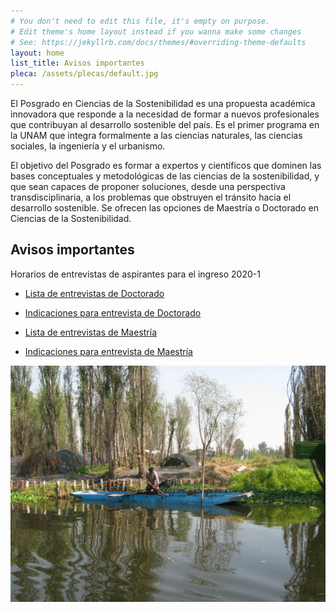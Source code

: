 ```yaml
---
# You don't need to edit this file, it's empty on purpose.
# Edit theme's home layout instead if you wanna make some changes
# See: https://jekyllrb.com/docs/themes/#overriding-theme-defaults
layout: home
list_title: Avisos importantes
pleca: /assets/plecas/default.jpg
---
```


El Posgrado en Ciencias de la Sostenibilidad es una propuesta
académica innovadora que responde a la necesidad de formar a nuevos
profesionales que contribuyan al desarrollo sostenible del país. Es el
primer programa en la UNAM que integra formalmente a las ciencias
naturales, las ciencias sociales, la ingeniería y el urbanismo.
 

El objetivo del Posgrado es formar a expertos y científicos que
dominen las bases conceptuales y metodológicas de las ciencias de la
sostenibilidad, y que sean capaces de proponer soluciones, desde una
perspectiva transdisciplinaria, a los problemas que obstruyen el
tránsito hacia el desarrollo sostenible. Se ofrecen las opciones de
Maestría o Doctorado en Ciencias de la Sostenibilidad.


## Avisos importantes

Horarios de entrevistas de aspirantes para el ingreso 2020-1

- [Lista de entrevistas de Doctorado](/assets/docs/Horarios_entrevistas_Doctorado_2020_1.pdf)

- [Indicaciones para entrevista de Doctorado](/assets/docs/indicaciones_entrevistas_Doctorado_2020_1.pdf)


- [Lista de entrevistas de Maestría](/assets/docs/Horarios_entrevistas_Maestria_2020_1.pdf)

- [Indicaciones para entrevista de Maestría](/assets/docs/indicaciones_entrevistas_Maestria_2020_1.pdf)


![sistema de siembra en Xochimilco](/assets/xochi_sistema_sembrado.jpg)
